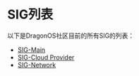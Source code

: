 # SIG列表

以下是DragonOS社区目前的所有SIG的列表：

- [SIG-Main](/sigs/sig-main/README.md)
- [SIG-Cloud Provider](/sigs/sig-cloud-provider/README.md)
- [SIG-Network](/sigs/sig-network/README.md)

